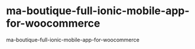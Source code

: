 # ma-boutique-full-ionic-mobile-app-for-woocommerce
 ma-boutique-full-ionic-mobile-app-for-woocommerce
